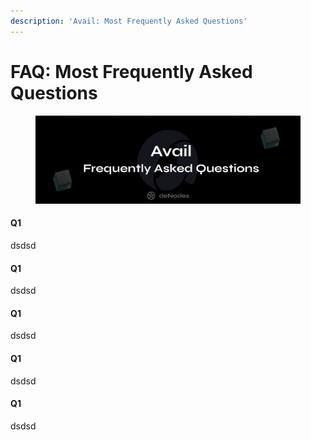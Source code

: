 ```yaml
---
description: 'Avail: Most Frequently Asked Questions'
---
```


# FAQ: Most Frequently Asked Questions

<figure><img src="../.gitbook/assets/Avail FAQ.png" alt=""><figcaption></figcaption></figure>

#### Q1

dsdsd

#### Q1

dsdsd

#### Q1

dsdsd

#### Q1

dsdsd

#### Q1

dsdsd
